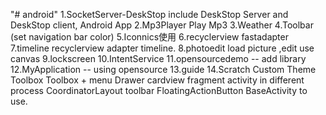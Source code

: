 "# android" 
1.SocketServer-DeskStop  include DeskStop Server and DeskStop client, Android App
2.Mp3Player Play Mp3 
3.Weather
4.Toolbar (set navigation bar color) 
5.Iconnics使用
6.recyclerview fastadapter
7.timeline recyclerview adapter timeline.
8.photoedit load picture ,edit use canvas
9.lockscreen
10.IntentService
11.opensourcedemo -- add library
12.MyApplication -- using opensource
13.guide
14.Scratch
     Custom Theme
	 Toolbox
	 Toolbox + menu
	 Drawer
	 cardview
	 fragment
	 activity in different process
	 CoordinatorLayout toolbar FloatingActionButton 
	 BaseActivity  to use.